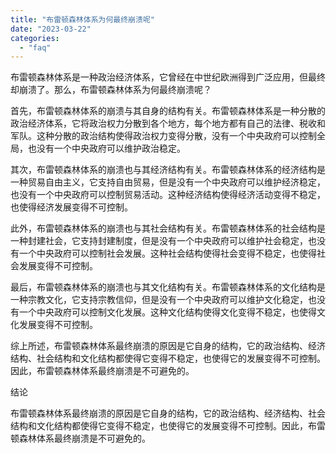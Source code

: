 ```yaml
---
title: "布雷顿森林体系为何最终崩溃呢"
date: "2023-03-22"
categories: 
  - "faq"
---
```


布雷顿森林体系是一种政治经济体系，它曾经在中世纪欧洲得到广泛应用，但最终却崩溃了。那么，布雷顿森林体系为何最终崩溃呢？

首先，布雷顿森林体系的崩溃与其自身的结构有关。布雷顿森林体系是一种分散的政治经济体系，它将政治权力分散到各个地方，每个地方都有自己的法律、税收和军队。这种分散的政治结构使得政治权力变得分散，没有一个中央政府可以控制全局，也没有一个中央政府可以维护政治稳定。

其次，布雷顿森林体系的崩溃也与其经济结构有关。布雷顿森林体系的经济结构是一种贸易自由主义，它支持自由贸易，但是没有一个中央政府可以维护经济稳定，也没有一个中央政府可以控制贸易活动。这种经济结构使得经济活动变得不稳定，也使得经济发展变得不可控制。

此外，布雷顿森林体系的崩溃也与其社会结构有关。布雷顿森林体系的社会结构是一种封建社会，它支持封建制度，但是没有一个中央政府可以维护社会稳定，也没有一个中央政府可以控制社会发展。这种社会结构使得社会变得不稳定，也使得社会发展变得不可控制。

最后，布雷顿森林体系的崩溃也与其文化结构有关。布雷顿森林体系的文化结构是一种宗教文化，它支持宗教信仰，但是没有一个中央政府可以维护文化稳定，也没有一个中央政府可以控制文化发展。这种文化结构使得文化变得不稳定，也使得文化发展变得不可控制。

综上所述，布雷顿森林体系最终崩溃的原因是它自身的结构，它的政治结构、经济结构、社会结构和文化结构都使得它变得不稳定，也使得它的发展变得不可控制。因此，布雷顿森林体系最终崩溃是不可避免的。

结论

布雷顿森林体系最终崩溃的原因是它自身的结构，它的政治结构、经济结构、社会结构和文化结构都使得它变得不稳定，也使得它的发展变得不可控制。因此，布雷顿森林体系最终崩溃是不可避免的。
